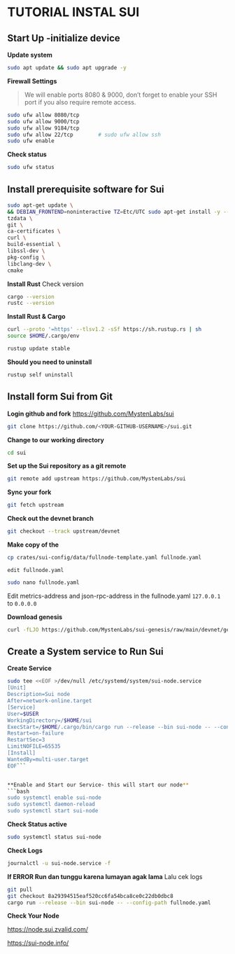 # TUTORIAL INSTAL SUI

##  Start Up -initialize device
**Update system**
```bash
sudo apt update && sudo apt upgrade -y
```

**Firewall Settings**
>We will enable ports 8080 & 9000, don’t forget to enable your SSH port if you also require remote access.

```bash
sudo ufw allow 8080/tcp
sudo ufw allow 9000/tcp
sudo ufw allow 9184/tcp
sudo ufw allow 22/tcp        # sudo ufw allow ssh
sudo ufw enable
```
**Check status**
```bash
sudo ufw status  
```
## Install prerequisite software for Sui
```bash
sudo apt-get update \
&& DEBIAN_FRONTEND=noninteractive TZ=Etc/UTC sudo apt-get install -y --no-install-recommends \
tzdata \
git \
ca-certificates \
curl \
build-essential \
libssl-dev \
pkg-config \
libclang-dev \
cmake
```
**Install Rust**
Check version
```bash
cargo --version
rustc --version
```
**Install Rust & Cargo**
```bash
curl --proto '=https' --tlsv1.2 -sSf https://sh.rustup.rs | sh
source $HOME/.cargo/env
```
```bash
rustup update stable
````
**Should you need to uninstall**
```bash
rustup self uninstall
```
## Install form Sui from Git
**Login github and fork** https://github.com/MystenLabs/sui
```bash
git clone https://github.com/<YOUR-GITHUB-USERNAME>/sui.git
```
**Change to our working directory**
```bash
cd sui
```
**Set up the Sui repository as a git remote**
```bash
git remote add upstream https://github.com/MystenLabs/sui
```
**Sync your fork**
```bash
git fetch upstream
```
**Check out the devnet branch**
```bash
git checkout --track upstream/devnet
```
**Make copy of the** 
```bash
cp crates/sui-config/data/fullnode-template.yaml fullnode.yaml
```
`edit fullnode.yaml`

```bash
sudo nano fullnode.yaml
```
Edit metrics-address and json-rpc-address in the fullnode.yaml `127.0.0.1` to `0.0.0.0` 

**Download genesis**
```bash
curl -fLJO https://github.com/MystenLabs/sui-genesis/raw/main/devnet/genesis.blob
```
## Create a System service to Run Sui
**Create Service**
```bash
sudo tee <<EOF >/dev/null /etc/systemd/system/sui-node.service
[Unit]
Description=Sui node
After=network-online.target
[Service]
User=$USER
WorkingDirectory=/$HOME/sui
ExecStart=/$HOME/.cargo/bin/cargo run --release --bin sui-node -- --config-path /$HOME/sui/fullnode.yaml
Restart=on-failure
RestartSec=3
LimitNOFILE=65535
[Install]
WantedBy=multi-user.target
EOF```


**Enable and Start our Service- this will start our node**
```bash
sudo systemctl enable sui-node
sudo systemctl daemon-reload
sudo systemctl start sui-node
```

**Check Status active**
```bash
sudo systemctl status sui-node
```
**Check Logs**
```bash
journalctl -u sui-node.service -f
```
**If ERROR Run dan tunggu karena lumayan agak lama** Lalu cek logs
```bash
git pull
git checkout 8a29394515eaf520cc6fa54bca8ce0c22db0dbc8
cargo run --release --bin sui-node -- --config-path fullnode.yaml
```


**Check Your Node** 

https://node.sui.zvalid.com/

https://sui-node.info/



